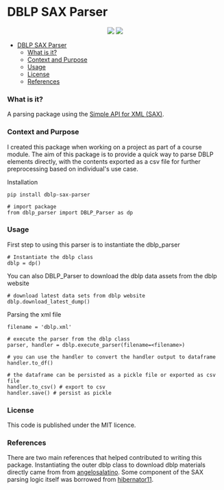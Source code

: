 # DBLP SAX Parser

<p align="center">
    <a href="https://www.python.org/downloads/release/python-3113/" alt="Contributors">
      <img src="https://img.shields.io/badge/python-3.10.7-blue**"/></a>
    <a href="https://layonsan-hdb-resale.streamlit.app/" alt="Streamlit App">
      <img src="https://static.streamlit.io/badges/streamlit_badge_black_white.svg"/></a>
</p>

- [DBLP SAX Parser](#dblp-sax-parser)
    - [What is it?](#what-is-it)
    - [Context and Purpose](#context-and-purpose)
    - [Usage](#usage)
    - [License](#license)
    - [References](#references)

### What is it?
A parsing package using the [Simple API for XML (SAX)](https://docs.python.org/3/library/xml.sax.html).

### Context and Purpose
I created this package when working on a project as part of a course module. The aim of this package is to provide a quick way to parse DBLP elements directly, with the contents exported as a csv file for further preprocessing based on individual's use case.

Installation
```
pip install dblp-sax-parser

# import package
from dblp_parser import DBLP_Parser as dp
```

### Usage

First step to using this parser is to instantiate the dblp_parser
```
# Instantiate the dblp class 
dblp = dp()

```

You can also DBLP_Parser to download the dblp data assets from the dblp website

```
# download latest data sets from dblp website
dblp.download_latest_dump()
```

Parsing the xml file

```
filename = 'dblp.xml'

# execute the parser from the dblp class
parser, handler = dblp.execute_parser(filename=<filename>)

# you can use the handler to convert the handler output to dataframe
handler.to_df()

# the dataframe can be persisted as a pickle file or exported as csv file
handler.to_csv() # export to csv
handler.save() # persist as pickle
```

### License

This code is published under the MIT licence. 

### References

There are two main references that helped contributed to writing this package. Instantiating the outer dblp class to download dblp materials directly came from from [angelosalatino](https://github.com/angelosalatino/dblp-parser). Some component of the SAX parsing logic itself was borrowed from [hibernator11](https://github.com/hibernator11/notebook-emerging-topics-corpora/blob/master/dblp/dblp-xml2csv-process.py).


